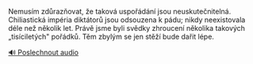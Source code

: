 
Nemusím zdůrazňovat, že taková uspořádání jsou neuskutečnitelná. Chiliastická impéria diktátorů jsou odsouzena k pádu; nikdy neexistovala déle než několik let. Právě jsme byli svědky zhroucení několika takových „tisíciletých" pořádků. Těm zbylým se jen stěží bude dařit lépe.

[🔊 Poslechnout audio](/data/7-paragraphs/audio/chapter_35/para_008-Nemusm-zdrazovat-e-takov-uspodn-jsou-neu.mp3)
